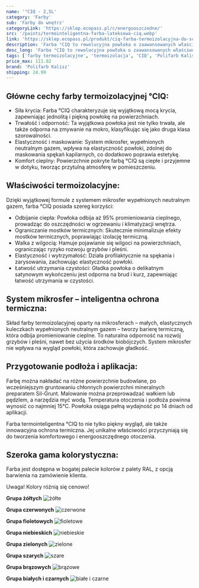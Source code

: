 ```yaml
---
name: '°CIQ - 2,5L'
category: 'Farby'
sub: 'Farby do wnętrz'
categoryLink: 'https://sklep.ecopass.pl/c/energooszczedne/'
src: '/paints/termointeligentna-farba-lateksowa-ciq.webp'
link: 'https://sklep.ecopass.pl/produkt/ciq-farba-termoizolacyjna-do-scian-25l/'
description: 'Farba °CIQ to rewolucyjna powłoka o zaawansowanych właściwościach termoizolacyjnych.'
desc_long: 'Farba °CIQ to rewolucyjna powłoka o zaawansowanych właściwościach termoizolacyjnych. Dzięki systemowi mikrosfer wypełnionych neutralnym gazem, farba °CIQ stanowi wyjątkowe rozwiązanie, które odbija promieniowanie cieplne. W zimie pomaga zatrzymać ciepło we wnętrzu, a latem skutecznie odpycha nadmiar ciepła przenikającego przez ściany. Farba niweluje także wpływ mostków termicznych, ograniczając ryzyko rozwoju grzybów i pleśni.'
tags: ['farby termoizolacyjne', 'termoizolacja', 'CIQ', 'Polifarb Kalisz']
price_max: 111.82
brand: 'Polifarb Kalisz'
shipping: 24.99
---
```


## Główne cechy farby termoizolacyjnej °CIQ:

- Siła krycia: Farba °CIQ charakteryzuje się wyjątkową mocą krycia, zapewniając jednolitą i piękną powłokę na powierzchniach.
- Trwałość i odporność: Ta wyjątkowa powłoka jest nie tylko trwała, ale także odporna na zmywanie na mokro, klasyfikując się jako druga klasa szorowalności.
- Elastyczność i maskowanie: System mikrosfer, wypełnionych neutralnym gazem, wpływa na elastyczność powłoki, zdolnej do maskowania spękań kapilarnych, co dodatkowo poprawia estetykę.
- Komfort cieplny: Powierzchnie pokryte farbą °CIQ są ciepłe i przyjemne w dotyku, tworząc przytulną atmosferę w pomieszczeniu.

## Właściwości termoizolacyjne:

Dzięki wyjątkowej formule z systemem mikrosfer wypełnionych neutralnym gazem, farba °CIQ posiada szereg korzyści:

- Odbijanie ciepła: Powłoka odbija aż 95% promieniowania cieplnego, prowadząc do oszczędności w ogrzewaniu i klimatyzacji wnętrza.
- Ograniczanie mostków termicznych: Skutecznie minimalizuje efekty mostków termicznych, poprawiając izolację termiczną.
- Walka z wilgocią: Hamuje pojawianie się wilgoci na powierzchniach, ograniczając ryzyko rozwoju grzybów i pleśni.
- Elastyczność i wytrzymałość: Działa profilaktycznie na spękania i zarysowania, zachowując elastyczność powłoki.
- Łatwość utrzymania czystości: Gładka powłoka o delikatnym satynowym wykończeniu jest odporna na brud i kurz, zapewniając łatwość utrzymania w czystości.

## System mikrosfer – inteligentna ochrona termiczna:

Skład farby termoizolacyjnej oparty na mikrosferach – małych, elastycznych kuleczkach wypełnionych neutralnym gazem – tworzy barierę termiczną, która odbija promieniowanie cieplne. To naturalna odporność na rozwój grzybów i pleśni, nawet bez użycia środków biobójczych. System mikrosfer nie wpływa na wygląd powłoki, która zachowuje gładkość.

## Przygotowanie podłoża i aplikacja:

Farbę można nakładać na różne powierzchnie budowlane, po wcześniejszym gruntowaniu chłonnych powierzchni mineralnych preparatem Sil-Grunt. Malowanie można przeprowadzać wałkiem lub pędzlem, a narzędzia myć wodą. Temperatura otoczenia i podłoża powinna wynosić co najmniej 15°C. Powłoka osiąga pełną wydajność po 14 dniach od aplikacji.

Farba termointeligentna °CIQ to nie tylko piękny wygląd, ale także innowacyjna ochrona termiczna. Jej unikalne właściwości przyczyniają się do tworzenia komfortowego i energooszczędnego otoczenia.

## Szeroka gama kolorystyczna:

Farba jest dostępna w bogatej palecie kolorów z palety RAL, z opcją barwienia na zamówienie klienta.

Uwaga! Kolory różnią się cenowo!

**Grupa żółtych**
![żółte](/ciq/żół.png)

**Grupa czerwonych**
![czerwone](/ciq/czerw.png)

**Grupa fioletowych**
![fioletowe](/ciq/fiol.png)

**Grupa niebieskich**
![niebieskie](/ciq/nieb.png)

**Grupa zielonych**
![zielone](/ciq/ziel.png)

**Grupa szarych**
![szare](/ciq/szare.png)

**Grupa brązowych**
![brązowe](/ciq/brązy.png)

**Grupa białych i czarnych**
![białe i czarne](/ciq/bnw.png)

